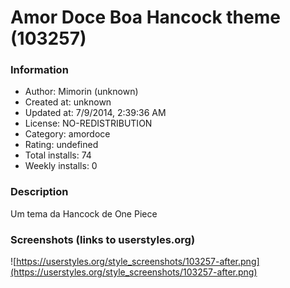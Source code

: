 # Amor Doce Boa Hancock theme (103257)

### Information
- Author: Mimorin (unknown)
- Created at: unknown
- Updated at: 7/9/2014, 2:39:36 AM
- License: NO-REDISTRIBUTION
- Category: amordoce
- Rating: undefined
- Total installs: 74
- Weekly installs: 0


### Description
Um tema da Hancock de One Piece


### Screenshots (links to userstyles.org)
![https://userstyles.org/style_screenshots/103257-after.png](https://userstyles.org/style_screenshots/103257-after.png)


